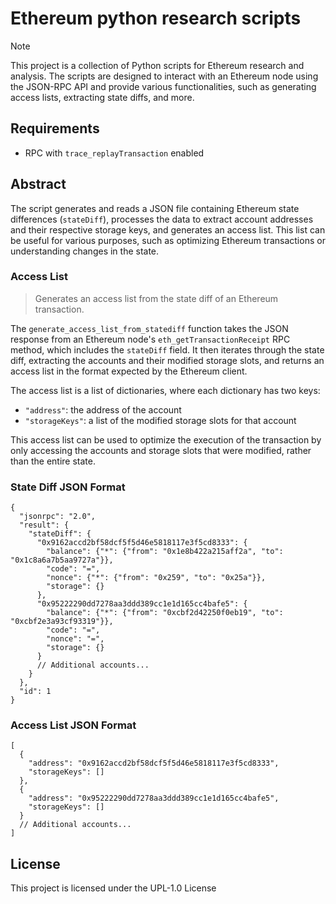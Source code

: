 # Ethereum python research scripts

> [!NOTE] 
> This project is a collection of Python scripts for Ethereum research and analysis. The scripts are designed to interact with an Ethereum node using the JSON-RPC API and provide various functionalities, such as generating access lists, extracting state diffs, and more.

## Requirements

- RPC with `trace_replayTransaction` enabled

## Abstract

The script generates and reads a JSON file containing Ethereum state differences (`stateDiff`), processes the data to extract account addresses and their respective storage keys, and generates an access list. This list can be useful for various purposes, such as optimizing Ethereum transactions or understanding changes in the state.


### Access List

> Generates an access list from the state diff of an Ethereum transaction.

The `generate_access_list_from_statediff` function takes the JSON response from an Ethereum node's `eth_getTransactionReceipt` RPC method, which includes the `stateDiff` field. It then iterates through the state diff, extracting the accounts and their modified storage slots, and returns an access list in the format expected by the Ethereum client.

The access list is a list of dictionaries, where each dictionary has two keys:
- `"address"`: the address of the account
- `"storageKeys"`: a list of the modified storage slots for that account

This access list can be used to optimize the execution of the transaction by only accessing the accounts and storage slots that were modified, rather than the entire state.


### State Diff JSON Format

```jsonc
{
  "jsonrpc": "2.0",
  "result": {
    "stateDiff": {
      "0x9162accd2bf58dcf5f5d46e5818117e3f5cd8333": {
        "balance": {"*": {"from": "0x1e8b422a215aff2a", "to": "0x1c8a6a7b5aa9727a"}},
        "code": "=",
        "nonce": {"*": {"from": "0x259", "to": "0x25a"}},
        "storage": {}
      },
      "0x95222290dd7278aa3ddd389cc1e1d165cc4bafe5": {
        "balance": {"*": {"from": "0xcbf2d42250f0eb19", "to": "0xcbf2e3a93cf93319"}},
        "code": "=",
        "nonce": "=",
        "storage": {}
      }
      // Additional accounts...
    }
  },
  "id": 1
}
```

### Access List JSON Format

```jsonc
[
  {
    "address": "0x9162accd2bf58dcf5f5d46e5818117e3f5cd8333",
    "storageKeys": []
  },
  {
    "address": "0x95222290dd7278aa3ddd389cc1e1d165cc4bafe5",
    "storageKeys": []
  }
  // Additional accounts...
]
```

## License

This project is licensed under the UPL-1.0 License

